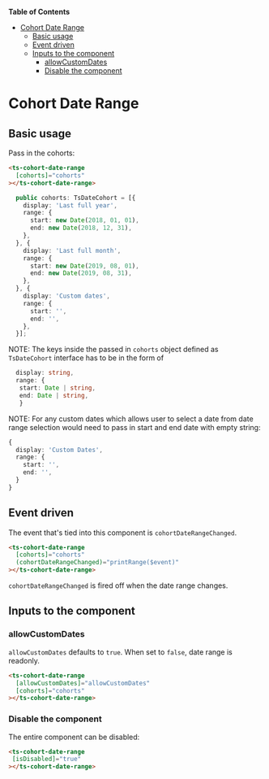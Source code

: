<!-- START doctoc generated TOC please keep comment here to allow auto update -->
<!-- DON'T EDIT THIS SECTION, INSTEAD RE-RUN doctoc TO UPDATE -->
**Table of Contents**

- [Cohort Date Range](#cohort-date-range)
  - [Basic usage](#basic-usage)
  - [Event driven](#event-driven)
  - [Inputs to the component](#inputs-to-the-component)
    - [allowCustomDates](#allowcustomdates)
    - [Disable the component](#disable-the-component)

<!-- END doctoc generated TOC please keep comment here to allow auto update -->

<h1>Cohort Date Range</h1>

## Basic usage

Pass in the cohorts:

```html
<ts-cohort-date-range
  [cohorts]="cohorts"
></ts-cohort-date-range>
```

```typescript
  public cohorts: TsDateCohort = [{
    display: 'Last full year',
    range: {
      start: new Date(2018, 01, 01),
      end: new Date(2018, 12, 31),
    },
  }, {
    display: 'Last full month',
    range: {
      start: new Date(2019, 08, 01),
      end: new Date(2019, 08, 31),
    },
  }, {
    display: 'Custom dates',
    range: {
      start: '',
      end: '',
    },
  }];
```

NOTE: The keys inside the passed in `cohorts` object defined as `TsDateCohort` interface has to be in the form of 
```typescript
  display: string,
  range: {
   start: Date | string,
   end: Date | string,
   }
```

NOTE: For any custom dates which allows user to select a date from date 
range selection would need to pass in start and end date with empty string:
```typescript
{
  display: 'Custom Dates',
  range: {
    start: '',
    end: '',
  }
}
```

## Event driven

The event that's tied into this component is `cohortDateRangeChanged`.

```html
<ts-cohort-date-range
  [cohorts]="cohorts"
  (cohortDateRangeChanged)="printRange($event)"
></ts-cohort-date-range>
```

`cohortDateRangeChanged` is fired off when the date range changes.

## Inputs to the component

### allowCustomDates

`allowCustomDates` defaults to `true`. When set to `false`, date range is readonly.
```html
<ts-cohort-date-range
  [allowCustomDates]="allowCustomDates"
  [cohorts]="cohorts"
></ts-cohort-date-range>
```

### Disable the component

The entire component can be disabled:

```html
<ts-cohort-date-range
 [isDisabled]="true"
></ts-cohort-date-range>
```
